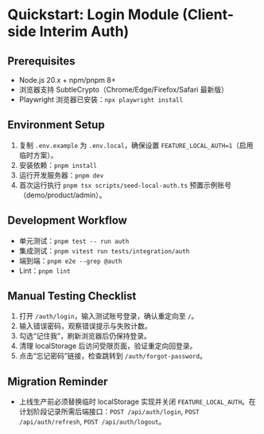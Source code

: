 # Quickstart: Login Module (Client-side Interim Auth)

## Prerequisites
- Node.js 20.x + npm/pnpm 8+
- 浏览器支持 SubtleCrypto（Chrome/Edge/Firefox/Safari 最新版）
- Playwright 浏览器已安装：`npx playwright install`

## Environment Setup
1. 复制 `.env.example` 为 `.env.local`，确保设置 `FEATURE_LOCAL_AUTH=1`（启用临时方案）。
2. 安装依赖：`pnpm install`
3. 运行开发服务器：`pnpm dev`
4. 首次运行执行 `pnpm tsx scripts/seed-local-auth.ts` 预置示例账号（demo/product/admin）。

## Development Workflow
- 单元测试：`pnpm test -- run auth`
- 集成测试：`pnpm vitest run tests/integration/auth`
- 端到端：`pnpm e2e --grep @auth`
- Lint：`pnpm lint`

## Manual Testing Checklist
1. 打开 `/auth/login`，输入测试账号登录，确认重定向至 `/`。
2. 输入错误密码，观察错误提示与失败计数。
3. 勾选“记住我”，刷新浏览器后仍保持登录。
4. 清理 localStorage 后访问受限页面，验证重定向回登录。
5. 点击“忘记密码”链接，检查跳转到 `/auth/forgot-password`。

## Migration Reminder
- 上线生产前必须替换临时 localStorage 实现并关闭 `FEATURE_LOCAL_AUTH`。在计划阶段记录所需后端接口：`POST /api/auth/login`, `POST /api/auth/refresh`, `POST /api/auth/logout`。
